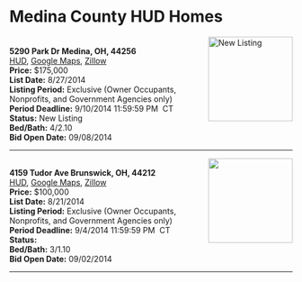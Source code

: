 # Medina County HUD Homes

[<img alt="New Listing" src="https://www.hudhomestore.com/pages/ImageShow.aspx?Case=412-518191" align="right" style="height:150px;">](http://www.hudhomestore.com/Listing/PropertyDetails.aspx?caseNumber=412-518191)  
**5290 Park Dr Medina, OH, 44256**  
[HUD](http://www.hudhomestore.com/Listing/PropertyDetails.aspx?caseNumber=412-518191), [Google Maps](http://maps.google.com/maps?q=5290+Park+Dr+Medina%2C+OH%2C+44256), [Zillow](http://www.zillow.com/homes/5290+Park+Dr+Medina%2C+OH%2C+44256/)  
**Price:** $175,000  
**List Date:** 8/27/2014  
**Listing Period:** Exclusive (Owner Occupants, Nonprofits, and Government Agencies only)  
**Period Deadline:** 9/10/2014 11:59:59 PM  CT  
**Status:** New Listing  
**Bed/Bath:** 4/2.10  
**Bid Open Date:** 09/08/2014

***

[<img alt="" src="https://www.hudhomestore.com/pages/ImageShow.aspx?Case=412-596029" align="right" style="height:150px;">](http://www.hudhomestore.com/Listing/PropertyDetails.aspx?caseNumber=412-596029)  
**4159 Tudor Ave Brunswick, OH, 44212**  
[HUD](http://www.hudhomestore.com/Listing/PropertyDetails.aspx?caseNumber=412-596029), [Google Maps](http://maps.google.com/maps?q=4159+Tudor+Ave+Brunswick%2C+OH%2C+44212), [Zillow](http://www.zillow.com/homes/4159+Tudor+Ave+Brunswick%2C+OH%2C+44212/)  
**Price:** $100,000  
**List Date:** 8/21/2014  
**Listing Period:** Exclusive (Owner Occupants, Nonprofits, and Government Agencies only)  
**Period Deadline:** 9/4/2014 11:59:59 PM  CT  
**Status:**   
**Bed/Bath:** 3/1.10  
**Bid Open Date:** 09/02/2014

***

